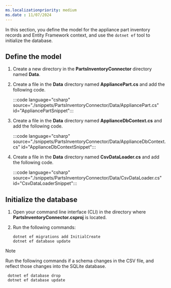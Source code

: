 ```yaml
---
ms.localizationpriority: medium
ms.date : 11/07/2024
---
```


<!-- markdownlint-disable MD041 -->

In this section, you define the model for the appliance part inventory records and Entity Framework context, and use the `dotnet ef` tool to initialize the database.

## Define the model

1. Create a new directory in the **PartsInventoryConnector** directory named **Data**.

1. Create a file in the **Data** directory named **AppliancePart.cs** and add the following code.

    :::code language="csharp" source="./snippets/PartsInventoryConnector/Data/AppliancePart.cs" id="AppliancePartSnippet":::

1. Create a file in the **Data** directory named **ApplianceDbContext.cs** and add the following code.

    :::code language="csharp" source="./snippets/PartsInventoryConnector/Data/ApplianceDbContext.cs" id="ApplianceDbContextSnippet":::

1. Create a file in the **Data** directory named **CsvDataLoader.cs** and add the following code.

    :::code language="csharp" source="./snippets/PartsInventoryConnector/Data/CsvDataLoader.cs" id="CsvDataLoaderSnippet":::

## Initialize the database

1. Open your command line interface (CLI) in the directory where **PartsInventoryConnector.csproj** is located.

1. Run the following commands:

   ```dotnetcli
   dotnet ef migrations add InitialCreate
   dotnet ef database update
   ```

> [!NOTE]
> Run the following commands if a schema changes in the CSV file, and reflect those changes into the SQLite database.
>
> ```dotnetcli
>  dotnet ef database drop
>  dotnet ef database update
>  ```
